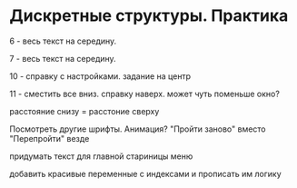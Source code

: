 # Дискретные структуры. Практика

6 - весь текст на середину.

7 - весь текст на середину.

10 - справку с настройками. задание на центр

11 - сместить все вниз. справку наверх. может чуть поменьше окно?

расстояние снизу = расстоние сверху

Посмотреть другие шрифты. Анимация?
"Пройти заново" вместо "Перепройти" везде

придумать текст для главной стариницы меню

добавить красивые переменные с индексами и прописать им логику
